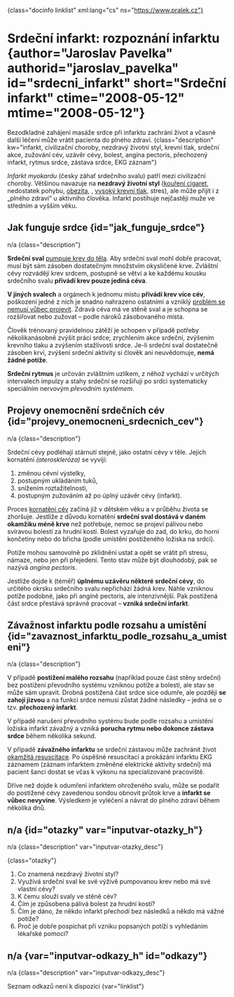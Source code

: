
{class="docinfo linklist" xml:lang="cs" ns="https://www.pralek.cz"}

# Srdeční infarkt: rozpoznání infarktu {author="Jaroslav Pavelka" authorid="jaroslav\_pavelka" id="srdecni\_infarkt" short="Srdeční infarkt" ctime="2008-05-12" mtime="2008-05-12"}

Bezodkladné zahájení masáže srdce při infarktu zachrání život a včasné další léčení může vrátit pacienta do plného zdraví. {class="description" kw="infarkt, civilizační choroby, nezdravý životní styl, krevní tlak, srdeční akce, zužování cév, uzávěr cévy, bolest, angína pectoris, přechozený infarkt, rytmus srdce, zástava srdce, EKG záznam"}

_Infarkt myokardu_ (česky záhať srdečního svalu) patří mezi civilizační choroby. Většinou navazuje na **nezdravý životní styl** ([kouření cigaret][1], nedostatek pohybu, [obezita][2], <cukrovka>, [vysoký krevní tlak][3], stres), ale může přijít i z „plného zdraví“ u aktivního člověka. Infarkt postihuje nejčastěji muže ve středním a vyšším věku.

## Jak funguje srdce {id="jak\_funguje\_srdce"}

n/a {class="description"}

**Srdeční sval** [pumpuje krev do těla][3]. Aby srdeční sval mohl dobře pracovat, musí být sám zásoben dostatečným množstvím okysličené krve. Zvláštní cévy rozvádějí krev srdcem, postupně se větví a ke každému kousku srdečního svalu **přivádí krev pouze jediná céva**.

**V jiných svalech** a orgánech k jednomu místu **přivádí krev více cév**, poškození jedné z nich je snadno nahrazeno ostatními a vzniklý [problém se nemusí vůbec projevit][4]. Zdravá céva má ve stěně sval a je schopna se rozšiřovat nebo zužovat – podle nároků zásobovaného místa.

Člověk trénovaný pravidelnou zátěží je schopen v případě potřeby několikanásobně zvýšit práci srdce; zrychlením akce srdeční, zvýšením krevního tlaku a zvýšením stažlivosti srdce. Je-li srdeční sval dostatečně zásoben krví, zvýšení srdeční aktivity si člověk ani neuvědomuje, **nemá žádné potíže**.

**Srdeční rytmus** je určován zvláštním uzlíkem, z něhož vychází v určitých intervalech impulzy a stahy srdeční se rozšiřují po srdci systematicky speciálním nervovým _převodním systémem_.

## Projevy onemocnění srdečních cév {id="projevy\_onemocneni\_srdecnich_cev"}

n/a {class="description"}

Srdeční cévy podléhají stárnutí stejně, jako ostatní cévy v těle. Jejich kornatění _(ateroskleróza)_ se vyvíjí:

  1. změnou cévní výstelky,
  2. postupným ukládáním tuků,
  3. snížením roztažitelnosti,
  4. postupným zužováním až po úplný uzávěr cévy (infarkt).

Proces [kornatění cév][5] začíná již v dětském věku a v průběhu života se zhoršuje. Jestliže z důvodu kornatění **srdeční sval dostává v daném okamžiku méně krve** než potřebuje, nemoc se projeví pálivou nebo svíravou bolestí za hrudní kostí. Bolest vyzařuje do zad, do krku, do horní končetiny nebo do břicha (podle umístění postiženého ložiska na srdci).

Potíže mohou samovolně po zklidnění ustat a opět se vrátit při stresu, námaze, nebo jen při přejedení. Tento stav může být dlouhodobý, pak se nazývá _angína pectoris_.

Jestliže dojde k (téměř) **úplnému uzávěru některé srdeční cévy**, do určitého okrsku srdečního svalu nepřichází žádná krev. Náhle vzniknou potíže podobné, jako při angíně pectoris, ale intenzivnější. Pak postižená část srdce přestává správně pracovat – **vzniká srdeční infarkt**.

## Závažnost infarktu podle rozsahu a umístění {id="zavaznost\_infarktu\_podle\_rozsahu\_a_umisteni"}

n/a {class="description"}

V případě **postižení malého rozsahu** (například pouze část stěny srdeční) bez postižení převodního systému vzniknou potíže a bolesti, ale stav se může sám upravit. Drobná postižená část srdce sice odumře, ale později **se zahojí jizvou** a na funkci srdce nemusí zůstat žádné následky – jedná se o tzv. **přechozený infarkt**.

V případě narušení převodního systému bude podle rozsahu a umístění ložiska infarkt závažný a vzniká **porucha rytmu nebo dokonce zástava srdce** během několika sekund.

V případě **závažného infarktu** se srdeční zástavou může zachránit život [okamžitá resuscitace][6]. Po úspěšné resuscitaci a prokázání infarktu EKG záznamem (záznam infarktem změněné elektrické aktivity srdeční) má pacient šanci dostat se včas k výkonu na specializované pracoviště.

Dříve než dojde k odumření infarktem ohroženého svalu, může se podařit do postižené cévy zavedenou sondou obnovit průtok krve a **infarkt se vůbec nevyvine**. Výsledkem je vyléčení a návrat do plného zdraví během několika dnů.

## n/a {id="otazky" var="inputvar-otazky_h"}

n/a {class="description" var="inputvar-otazky_desc"}

{class="otazky"}

  1. Co znamená nezdravý životní styl?
  2. Využívá srdeční sval ke své výživě pumpovanou krev nebo má své vlastní cévy?
  3. K čemu slouží svaly ve stěně cév?
  4. Čím je způsobena pálivá bolest za hrudní kostí?
  5. Čím je dáno, že někdo infarkt přechodí bez následků a někdo má vážné potíže?
  6. Proč je dobře pospíchat při vzniku popsaných potíží s vyhledáním lékařské pomoci?

## n/a {var="inputvar-odkazy_h" id="odkazy"}

n/a {class="description" var="inputvar-odkazy_desc"}

Seznam odkazů není k dispozici {var="linklist"}

 [1]: koureni_cigaret
 [2]: obezita_a_energie
 [3]: krevni_tlak
 [4]: iktus
 [5]: cholesterol
 [6]: resuscitace-ozivovani